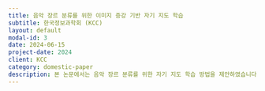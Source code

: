 ```yaml
---
title: 음악 장르 분류를 위한 이미지 증강 기반 자기 지도 학습
subtitle: 한국정보과학회 (KCC)
layout: default
modal-id: 3
date: 2024-06-15
project-date: 2024
client: KCC
category: domestic-paper
description: 본 논문에서는 음악 장르 분류를 위한 자기 지도 학습 방법을 제안하였습니다.
---
```

